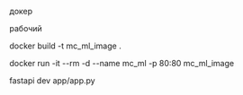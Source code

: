 докер

рабочий 

docker build -t mc_ml_image .

docker run -it --rm -d --name mc_ml -p 80:80 mc_ml_image


fastapi dev app/app.py